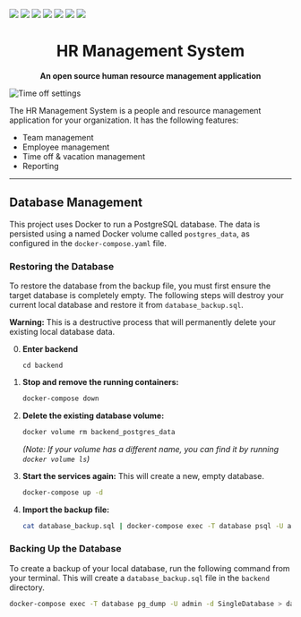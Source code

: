 ![](https://img.shields.io/github/license/bluewave-labs/bluewave-hrm)
![](https://img.shields.io/github/repo-size/bluewave-labs/bluewave-hrm)
![](https://img.shields.io/github/commit-activity/w/bluewave-labs/bluewave-hrm)
![](https://img.shields.io/github/last-commit/bluewave-labs/bluewave-hrm)
![](https://img.shields.io/github/languages/top/bluewave-labs/bluewave-hrm)
![](https://img.shields.io/github/issues-pr/bluewave-labs/bluewave-hrm)
![](https://img.shields.io/github/issues/bluewave-labs/bluewave-hrm)

<h1 align="center">HR Management System</h1>

<p align="center"><strong>An open source human resource management application</strong></p>


![Time off settings](https://github.com/bluewave-labs/hrm/blob/main/Time%20off.png?raw=true)

The HR Management System is a people and resource management application for your organization. It has the following features: 

- Team management
- Employee management
- Time off & vacation management
- Reporting


---

## Database Management

This project uses Docker to run a PostgreSQL database. The data is persisted using a named Docker volume called `postgres_data`, as configured in the `docker-compose.yaml` file.


### Restoring the Database

To restore the database from the backup file, you must first ensure the target database is completely empty. The following steps will destroy your current local database and restore it from `database_backup.sql`.

**Warning:** This is a destructive process that will permanently delete your existing local database data.

0. **Enter backend**
    ```
    cd backend
    ```
    
1.  **Stop and remove the running containers:**
    ```bash
    docker-compose down
    ```

2.  **Delete the existing database volume:**
    ```bash
    docker volume rm backend_postgres_data
    ```
    *(Note: If your volume has a different name, you can find it by running `docker volume ls`)*

3.  **Start the services again:** This will create a new, empty database.
    ```bash
    docker-compose up -d
    ```

4.  **Import the backup file:**
    ```bash
    cat database_backup.sql | docker-compose exec -T database psql -U admin -d SingleDatabase
    ```
    
### Backing Up the Database

To create a backup of your local database, run the following command from your terminal. This will create a `database_backup.sql` file in the `backend` directory.

```bash
docker-compose exec -T database pg_dump -U admin -d SingleDatabase > database_backup.sql
```
